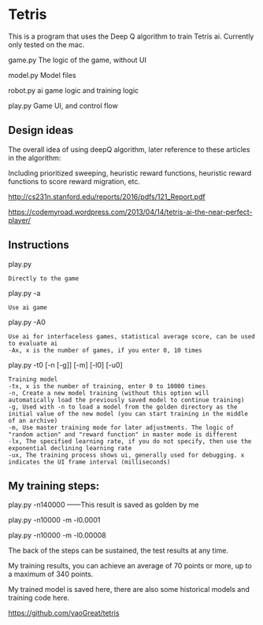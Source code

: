 # Tetris

This is a program that uses the Deep Q algorithm to train Tetris ai. Currently only tested on the mac.

game.py The logic of the game, without UI

model.py Model files

robot.py ai game logic and training logic

play.py Game UI, and control flow

## Design ideas

The overall idea of using deepQ algorithm, later reference to these articles in the algorithm:

Including prioritized sweeping, heuristic reward functions, heuristic reward functions to score reward migration, etc.

http://cs231n.stanford.edu/reports/2016/pdfs/121_Report.pdf

https://codemyroad.wordpress.com/2013/04/14/tetris-ai-the-near-perfect-player/

## Instructions

play.py

    Directly to the game

play.py -a

    Use ai game

play.py -A0

    Use ai for interfaceless games, statistical average score, can be used to evaluate ai
    -Ax, x is the number of games, if you enter 0, 10 times

play.py -t0 [-n [-g]] [-m] [-l0] [-u0]

    Training model
    -tx, x is the number of training, enter 0 to 10000 times
    -n, Create a new model training (without this option will automatically load the previously saved model to continue training)
    -g, Used with -n to load a model from the golden directory as the initial value of the new model (you can start training in the middle of an archive)
    -m, Use master training mode for later adjustments. The logic of "random action" and "reward function" in master mode is different
    -lx, The specified learning rate, if you do not specify, then use the exponential declining learning rate
    -ux, The training process shows ui, generally used for debugging. x indicates the UI frame interval (milliseconds)

## My training steps:

play.py -n140000   ——This result is saved as golden by me

play.py -n10000 -m -l0.0001

play.py -n10000 -m -l0.00008

The back of the steps can be sustained, the test results at any time.

My training results, you can achieve an average of 70 points or more, up to a maximum of 340 points.

My trained model is saved here, there are also some historical models and training code here.

https://github.com/yaoGreat/tetris
